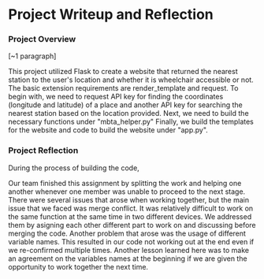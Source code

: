 # Project Writeup and Reflection

### Project Overview
[~1 paragraph]
<!-- Write a short abstract describing your project. Include all the extensions to the basic requirements. -->

This project utilized Flask to create a website that returned the nearest station to the user's location and whether it is wheelchair accessible or not. The basic extension requirements are render_template and request. To begin with, we need to request API key for finding the coordinates (longitude and latitude) of a place and another API key for searching the nearest station based on the location provided. Next, we need to build the necessary functions under "mbta_helper.py"  Finally, we build the templates for the website and code to build the website under "app.py". 

### Project Reflection

<!-- After you finish the project, Please write a short document for reflection [~2 paragraphs]

From a process point of view, what went well? What could you improve? Other possible reflection topics: Was your project appropriately scoped? Did you have a good plan for unit testing? What self-studying did you do? How will you use what you learned going forward? What do you wish you knew before you started that would have helped you succeed?

Also discuss your team process in your reflection. How did you plan to divide the work (e.g. split by class, always pair program together, etc.) and how did it actually happen? Were there any issues that arose while working together, and how did you address them? What would you do differently next time? -->

During the process of building the code, 

Our team finished this assignment by splitting the work and helping one another whenever one member was unable to proceed to the next stage. There were several issues that arose when working together, but the main issue that we faced was merge conflict. It was relatively difficult to work on the same function at the same time in two different devices. We addressed them by asigning each other different part to work on and discussing before merging the code. Another problem that arose was the usage of different variable names. This resulted in our code not working out at the end even if we re-confirmed multiple times. Another lesson learned here was to make an agreement on the variables names at the beginning if we are given the opportunity to work together the next time. 
